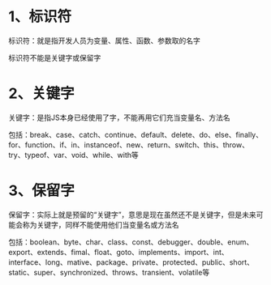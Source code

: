 # 1、标识符

标识符：就是指开发人员为变量、属性、函数、参数取的名字

标识符不能是关键字或保留字

# 2、关键字

关键字：是指JS本身已经使用了字，不能再用它们充当变量名、方法名

包括：break、case、catch、continue、default、delete、do、else、finally、for、function、if、in、instanceof、new、return、switch、this、throw、try、typeof、var、void、while、with等

# 3、保留字

保留字：实际上就是预留的“关键字”，意思是现在虽然还不是关键字，但是未来可能会称为关键字，同样不能使用他们当变量名或方法名

包括：boolean、byte、char、class、const、debugger、double、enum、export、extends、fimal、float、goto、implements、import、int、interface、long、mative、package、private、protected、public、short、static、super、synchronized、throws、transient、volatile等

# 

